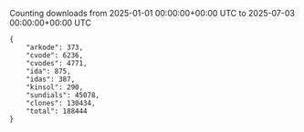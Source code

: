 
Counting downloads from 2025-01-01 00:00:00+00:00 UTC to 2025-07-03 00:00:00+00:00 UTC

```
{
    "arkode": 373,
    "cvode": 6236,
    "cvodes": 4771,
    "ida": 875,
    "idas": 387,
    "kinsol": 290,
    "sundials": 45078,
    "clones": 130434,
    "total": 188444
}
```
